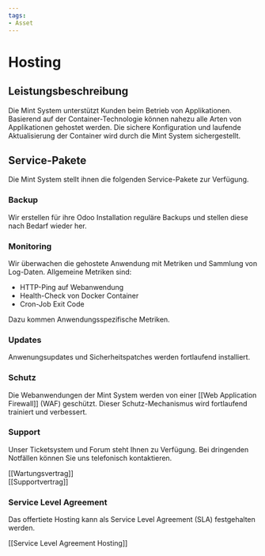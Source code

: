```yaml
---
tags:
- Asset
---
```

# Hosting

## Leistungsbeschreibung

Die Mint System unterstützt Kunden beim Betrieb von Applikationen. Basierend auf der Container-Technologie können nahezu alle Arten von Applikationen gehostet werden. Die sichere Konfiguration und laufende Aktualisierung der Container wird durch die Mint System sichergestellt.

## Service-Pakete

Die Mint System stellt ihnen die folgenden Service-Pakete zur Verfügung.

### Backup

Wir erstellen für ihre Odoo Installation reguläre Backups und stellen diese nach Bedarf wieder her.

### Monitoring

Wir überwachen die gehostete Anwendung mit Metriken und Sammlung von Log-Daten. Allgemeine Metriken sind:

* HTTP-Ping auf Webanwendung
* Health-Check von Docker Container
* Cron-Job Exit Code

Dazu kommen Anwendungsspezifische Metriken.
### Updates

Anwenungsupdates und Sicherheitspatches werden fortlaufend installiert.

### Schutz

Die Webanwendungen der Mint System werden von einer [[Web Application Firewall]] (WAF) geschützt. Dieser Schutz-Mechanismus wird fortlaufend trainiert und verbessert.

### Support

Unser Ticketsystem und Forum steht Ihnen zu Verfügung. Bei dringenden Notfällen können Sie uns telefonisch kontaktieren.

[[Wartungsvertrag]]\
[[Supportvertrag]]
### Service Level Agreement

Das offertiete Hosting kann als Service Level Agreement (SLA) festgehalten werden.

[[Service Level Agreement Hosting]]